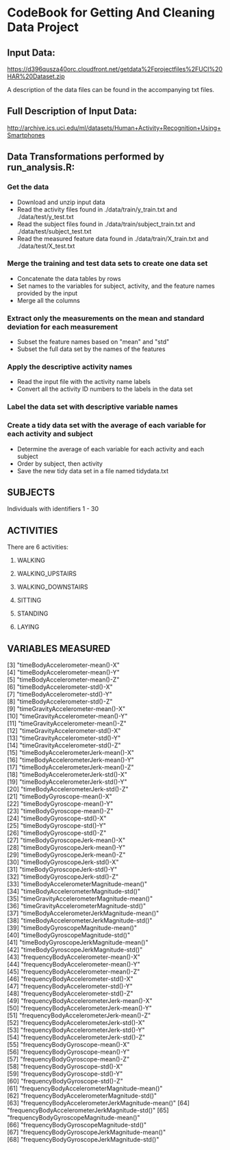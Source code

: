 # CodeBook for Getting And Cleaning Data Project

## Input Data: 
https://d396qusza40orc.cloudfront.net/getdata%2Fprojectfiles%2FUCI%20HAR%20Dataset.zip

A description of the data files can be found in the accompanying txt files.

## Full Description of Input Data:
http://archive.ics.uci.edu/ml/datasets/Human+Activity+Recognition+Using+Smartphones

## Data Transformations performed by run_analysis.R:
### Get the data
- Download and unzip input data
- Read the activity files found in ./data/train/y_train.txt and ./data/test/y_test.txt
- Read the subject files found in ./data/train/subject_train.txt and ./data/test/subject_test.txt
- Read the measured feature data found in ./data/train/X_train.txt and ./data/test/X_test.txt

### Merge the training and test data sets to create one data set
- Concatenate the data tables by rows
- Set names to the variables for subject, activity, and the feature names provided by the input
- Merge all the columns 

### Extract only the measurements on the mean and standard deviation for each measurement
- Subset the feature names based on "mean" and "std"
- Subset the full data set by the names of the features

### Apply the descriptive activity names 
- Read the input file with the activity name labels
- Convert all the activity ID numbers to the labels in the data set

### Label the data set with descriptive variable names

### Create a tidy data set with the average of each variable for each activity and subject
- Determine the average of each variable for each activity and each subject
- Order by subject, then activity
- Save the new tidy data set in a file named tidydata.txt

## SUBJECTS
Individuals with identifiers 1 - 30

## ACTIVITIES
There are 6 activities:

1. WALKING

2. WALKING_UPSTAIRS

3. WALKING_DOWNSTAIRS

4. SITTING

5. STANDING

6. LAYING

## VARIABLES MEASURED
 [3] "timeBodyAccelerometer-mean()-X"                
 [4] "timeBodyAccelerometer-mean()-Y"                
 [5] "timeBodyAccelerometer-mean()-Z"                
 [6] "timeBodyAccelerometer-std()-X"                 
 [7] "timeBodyAccelerometer-std()-Y"                 
 [8] "timeBodyAccelerometer-std()-Z"                 
 [9] "timeGravityAccelerometer-mean()-X"             
[10] "timeGravityAccelerometer-mean()-Y"             
[11] "timeGravityAccelerometer-mean()-Z"             
[12] "timeGravityAccelerometer-std()-X"              
[13] "timeGravityAccelerometer-std()-Y"              
[14] "timeGravityAccelerometer-std()-Z"              
[15] "timeBodyAccelerometerJerk-mean()-X"            
[16] "timeBodyAccelerometerJerk-mean()-Y"            
[17] "timeBodyAccelerometerJerk-mean()-Z"            
[18] "timeBodyAccelerometerJerk-std()-X"             
[19] "timeBodyAccelerometerJerk-std()-Y"             
[20] "timeBodyAccelerometerJerk-std()-Z"             
[21] "timeBodyGyroscope-mean()-X"                    
[22] "timeBodyGyroscope-mean()-Y"                    
[23] "timeBodyGyroscope-mean()-Z"                    
[24] "timeBodyGyroscope-std()-X"                     
[25] "timeBodyGyroscope-std()-Y"                     
[26] "timeBodyGyroscope-std()-Z"                     
[27] "timeBodyGyroscopeJerk-mean()-X"                
[28] "timeBodyGyroscopeJerk-mean()-Y"                
[29] "timeBodyGyroscopeJerk-mean()-Z"                
[30] "timeBodyGyroscopeJerk-std()-X"                 
[31] "timeBodyGyroscopeJerk-std()-Y"                 
[32] "timeBodyGyroscopeJerk-std()-Z"                 
[33] "timeBodyAccelerometerMagnitude-mean()"         
[34] "timeBodyAccelerometerMagnitude-std()"          
[35] "timeGravityAccelerometerMagnitude-mean()"      
[36] "timeGravityAccelerometerMagnitude-std()"       
[37] "timeBodyAccelerometerJerkMagnitude-mean()"     
[38] "timeBodyAccelerometerJerkMagnitude-std()"      
[39] "timeBodyGyroscopeMagnitude-mean()"             
[40] "timeBodyGyroscopeMagnitude-std()"              
[41] "timeBodyGyroscopeJerkMagnitude-mean()"         
[42] "timeBodyGyroscopeJerkMagnitude-std()"          
[43] "frequencyBodyAccelerometer-mean()-X"           
[44] "frequencyBodyAccelerometer-mean()-Y"           
[45] "frequencyBodyAccelerometer-mean()-Z"           
[46] "frequencyBodyAccelerometer-std()-X"            
[47] "frequencyBodyAccelerometer-std()-Y"            
[48] "frequencyBodyAccelerometer-std()-Z"            
[49] "frequencyBodyAccelerometerJerk-mean()-X"       
[50] "frequencyBodyAccelerometerJerk-mean()-Y"       
[51] "frequencyBodyAccelerometerJerk-mean()-Z"       
[52] "frequencyBodyAccelerometerJerk-std()-X"        
[53] "frequencyBodyAccelerometerJerk-std()-Y"        
[54] "frequencyBodyAccelerometerJerk-std()-Z"        
[55] "frequencyBodyGyroscope-mean()-X"               
[56] "frequencyBodyGyroscope-mean()-Y"               
[57] "frequencyBodyGyroscope-mean()-Z"               
[58] "frequencyBodyGyroscope-std()-X"                
[59] "frequencyBodyGyroscope-std()-Y"                
[60] "frequencyBodyGyroscope-std()-Z"                
[61] "frequencyBodyAccelerometerMagnitude-mean()"    
[62] "frequencyBodyAccelerometerMagnitude-std()"     
[63] "frequencyBodyAccelerometerJerkMagnitude-mean()"
[64] "frequencyBodyAccelerometerJerkMagnitude-std()" 
[65] "frequencyBodyGyroscopeMagnitude-mean()"        
[66] "frequencyBodyGyroscopeMagnitude-std()"         
[67] "frequencyBodyGyroscopeJerkMagnitude-mean()"    
[68] "frequencyBodyGyroscopeJerkMagnitude-std()"     
